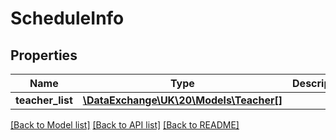 # ScheduleInfo

## Properties
Name | Type | Description | Notes
------------ | ------------- | ------------- | -------------
**teacher_list** | [**\DataExchange\UK\20\Models\Teacher[]**](Teacher.md) |  | [optional] 

[[Back to Model list]](../README.md#documentation-for-models) [[Back to API list]](../README.md#documentation-for-api-endpoints) [[Back to README]](../README.md)


